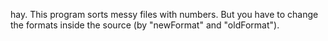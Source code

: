hay. This program sorts messy files with numbers. But you have to change the formats inside the source (by "newFormat" and "oldFormat").
